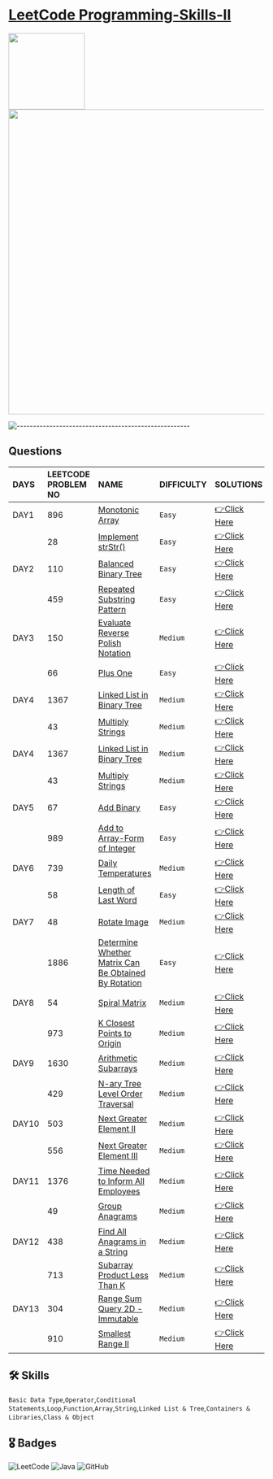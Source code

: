 # [LeetCode Programming-Skills-II](https://leetcode.com/study-plan/programming-skills/?progress=cd6gdx7)
<p float="left">
  <img src="https://assets.leetcode.com/study_plan/programming-skills/cover.png" width="150" />
  <img src="https://upload.wikimedia.org/wikipedia/commons/0/0a/LeetCode_Logo_black_with_text.svg" width="600" /> 
</p>

![-----------------------------------------------------](https://raw.githubusercontent.com/andreasbm/readme/master/assets/lines/rainbow.png)

## Questions

| DAYS  | LEETCODE PROBLEM NO |  NAME                         |  DIFFICULTY  |   SOLUTIONS                                                    |
| :-----| :------------------ | :---------------------------- | :----------- |  :------------------------------------------------------------ |
| DAY1 | 896 | [Monotonic Array](https://leetcode.com/problems/monotonic-array/) | `Easy` | [👉Click Here](https://github.com/dhrupad17/Programming-Skills-II/blob/main/DAY1P1.md) |
|  | 28 | [Implement strStr()](https://leetcode.com/problems/implement-strstr/) | `Easy` | [👉Click Here](https://github.com/dhrupad17/Programming-Skills-II/blob/main/DAY1P2.md) |
| DAY2 | 110 | [Balanced Binary Tree](https://leetcode.com/problems/balanced-binary-tree/) | `Easy` | [👉Click Here](https://github.com/dhrupad17/Programming-Skills-II/blob/main/DAY2P1.md) |
|  | 459 | [Repeated Substring Pattern](https://leetcode.com/problems/repeated-substring-pattern/) | `Easy` | [👉Click Here](https://github.com/dhrupad17/Programming-Skills-II/blob/main/DAY2P2.md) |
| DAY3 | 150 | [Evaluate Reverse Polish Notation](https://leetcode.com/problems/evaluate-reverse-polish-notation/) | `Medium` | [👉Click Here](https://github.com/dhrupad17/Programming-Skills-II/blob/main/DAY3P1.md) |
|  | 66 | [Plus One](https://leetcode.com/problems/plus-one/) | `Easy` | [👉Click Here](https://github.com/dhrupad17/Programming-Skills-II/blob/main/DAY3P2.md) |
| DAY4 | 1367 | [Linked List in Binary Tree](https://leetcode.com/problems/linked-list-in-binary-tree/) | `Medium` | [👉Click Here](https://github.com/dhrupad17/Programming-Skills-II/blob/main/DAY4P1.md) |
|  | 43 | [Multiply Strings](https://leetcode.com/problems/multiply-strings/) | `Medium` | [👉Click Here](https://github.com/dhrupad17/Programming-Skills-II/blob/main/DAY4P2.md) |
|  DAY4 | 1367 | [Linked List in Binary Tree](https://leetcode.com/problems/linked-list-in-binary-tree/) | `Medium` | [👉Click Here](https://github.com/dhrupad17/Programming-Skills-II/blob/main/DAY4P1.md) |
|  | 43 | [Multiply Strings](https://leetcode.com/problems/multiply-strings/) | `Medium` | [👉Click Here](https://github.com/dhrupad17/Programming-Skills-II/blob/main/DAY4P2.md) |
| DAY5 | 67 | [Add Binary](https://leetcode.com/problems/add-binary/) | `Easy` | [👉Click Here](https://github.com/dhrupad17/Programming-Skills-II/blob/main/DAY5P1.md) |
|  | 989 | [Add to Array-Form of Integer](https://leetcode.com/problems/add-to-array-form-of-integer/) | `Easy` | [👉Click Here](https://github.com/dhrupad17/Programming-Skills-II/blob/main/DAY5P2.md) |
| DAY6 | 739 | [Daily Temperatures](https://leetcode.com/problems/daily-temperatures/) | `Medium` | [👉Click Here](https://github.com/dhrupad17/Programming-Skills-II/blob/main/DAY6P1.md) |
|  | 58 | [Length of Last Word](https://leetcode.com/problems/length-of-last-word/) | `Easy` | [👉Click Here](https://github.com/dhrupad17/Programming-Skills-II/blob/main/DAY6P2.md) |
| DAY7 | 48 | [Rotate Image](https://leetcode.com/problems/rotate-image/) | `Medium` | [👉Click Here](https://github.com/dhrupad17/Programming-Skills-II/blob/main/DAY7P1.md) |
|  | 1886 | [Determine Whether Matrix Can Be Obtained By Rotation](https://leetcode.com/problems/determine-whether-matrix-can-be-obtained-by-rotation/) | `Easy` | [👉Click Here](https://github.com/dhrupad17/Programming-Skills-II/blob/main/DAY7P2.md) |
| DAY8 | 54 | [Spiral Matrix](https://leetcode.com/problems/spiral-matrix/) | `Medium` | [👉Click Here](https://github.com/dhrupad17/Programming-Skills-II/blob/main/DAY8P1.md) |
|  | 973 | [K Closest Points to Origin](https://leetcode.com/problems/k-closest-points-to-origin/) | `Medium` | [👉Click Here](https://github.com/dhrupad17/Programming-Skills-II/blob/main/DAY8P2.md) |
| DAY9 | 1630 | [Arithmetic Subarrays](https://leetcode.com/problems/arithmetic-subarrays/) | `Medium` | [👉Click Here](https://github.com/dhrupad17/Programming-Skills-II/blob/main/DAY9P1.md) |
|  | 429 | [N-ary Tree Level Order Traversal](https://leetcode.com/problems/n-ary-tree-level-order-traversal/) | `Medium` | [👉Click Here](https://github.com/dhrupad17/Programming-Skills-II/blob/main/DAY9P2.md) |
| DAY10 | 503 | [Next Greater Element II](https://leetcode.com/problems/next-greater-element-ii/) | `Medium` | [👉Click Here](https://github.com/dhrupad17/Programming-Skills-II/blob/main/DAY10P1.md) |
|  | 556 | [Next Greater Element III](https://leetcode.com/problems/next-greater-element-iii/) | `Medium` | [👉Click Here](https://github.com/dhrupad17/Programming-Skills-II/blob/main/DAY10P2.md) |
| DAY11 | 1376 | [Time Needed to Inform All Employees](https://leetcode.com/problems/time-needed-to-inform-all-employees/) | `Medium` | [👉Click Here](https://github.com/dhrupad17/Programming-Skills-II/blob/main/DAY11P1.md) |
|  | 49 | [Group Anagrams](https://leetcode.com/problems/group-anagrams/) | `Medium` | [👉Click Here](https://github.com/dhrupad17/Programming-Skills-II/blob/main/DAY11P2.md) |
| DAY12 | 438 | [Find All Anagrams in a String](https://leetcode.com/problems/find-all-anagrams-in-a-string/) | `Medium` | [👉Click Here](https://github.com/dhrupad17/Programming-Skills-II/blob/main/DAY12P1.md) |
|  | 713 | [Subarray Product Less Than K](https://leetcode.com/problems/subarray-product-less-than-k/) | `Medium` | [👉Click Here](https://github.com/dhrupad17/Programming-Skills-II/blob/main/DAY12P2.md) |
| DAY13 | 304 | [Range Sum Query 2D - Immutable](https://leetcode.com/problems/range-sum-query-2d-immutable/) | `Medium` | [👉Click Here](https://github.com/dhrupad17/Programming-Skills-II/blob/main/DAY13P1.md) |
|  | 910 | [Smallest Range II](https://leetcode.com/problems/smallest-range-ii/) | `Medium` | [👉Click Here](https://github.com/dhrupad17/Programming-Skills-II/blob/main/DAY13P2.md) |

## 🛠 Skills
`Basic Data Type`,`Operator`,`Conditional Statements`,`Loop`,`Function`,`Array`,`String`,`Linked List & Tree`,`Containers & Libraries`,`Class & Object`

## 🎖️ Badges
![LeetCode](https://img.shields.io/badge/LeetCode-000000?style=for-the-badge&logo=LeetCode&logoColor=#d16c06)
![Java](https://img.shields.io/badge/Java-ED8B00?style=for-the-badge&logo=java&logoColor=white)
![GitHub](https://img.shields.io/badge/github-%23121011.svg?style=for-the-badge&logo=github&logoColor=white)
